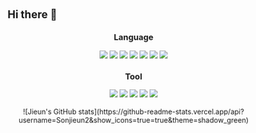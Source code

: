 ## Hi there 👋

<h3 align="center">Language</h3>
<div align="center">
  <img src="https://img.shields.io/badge/Python-20232a.svg?style=for-the badge&logo=python&logoColor=3776AB" />
  <img src="https://img.shields.io/badge/JavaScript-20232a.svg?style=for-the badge&logo=javascript&logoColor=F7DF1EB" />
  <img src="https://img.shields.io/badge/HTML5-20232a.svg?style=for-the badge&logo=html5&logoColor=E34F26" />
  <img src="https://img.shields.io/badge/Java-20232a.svg?style=for-the badge&logo=java&logoColor=F7DF1EB" />
  <img src="https://img.shields.io/badge/XML-20232a.svg?style=for-the badge&logo=xml&logoColor=F7DF1EB" />
  <img src="https://img.shields.io/badge/C-20232a.svg?style=for-the badge&logo=c&logoColor=A8B9CC" />
  <img src="https://img.shields.io/badge/C#-20232a.svg?style=for-the badge&logo=csharp&logoColor=512BD4" />
</div>

<h3 align="center">Tool</h3>
<div align="center">
  <img src="https://img.shields.io/badge/TailwindCSS-20232a.svg?style=for-the badge&logo=tailwindcss&logoColor=06B6D4" />
  <img src="https://img.shields.io/badge/AndroidStudio-20232a.svg?style=for-the badge&logo=androidstudio&logoColor=3DDC84" />
  <img src="https://img.shields.io/badge/React-20232a.svg?style=for-the badge&logo=react&logoColor=61DAFB" />
  <img src="https://img.shields.io/badge/Unity-20232a.svg?style=for-the badge&logo=unity&logoColor=FFFFFF" />
  <img src="https://img.shields.io/badge/Figma-20232a.svg?style=for-the badge&logo=figmat&logoColor=F24E1E" />
</div>

<br>
<div align="center">
  ![Jieun's GitHub stats](https://github-readme-stats.vercel.app/api?username=Sonjieun2&show_icons=true=true&theme=shadow_green)
</div>
